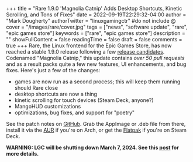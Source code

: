 +++
title = "Rare 1.9.0 'Magnolia Catnip' Adds Desktop Shortcuts, Kinetic Scrolling, and Tons of Fixes"
date = 2022-09-19T22:29:32-04:00
author = "Mark Dougherty"
authorTwitter = "linuxgamingctr" #do not include @
cover = "/images/rare/cover.jpg"
tags = ["news", "software update", "rare", "epic games store"]
keywords = ["rare", "epic games store"]
description = ""
showFullContent = false
readingTime = false
draft = false
comments = true
+++
Rare, the Linux frontend for the Epic Games Store, has now reached a stable 1.9.0 release following a few [release candidates](https://linuxgamingcentral.com/posts/rare-1.9.0-rc-released/). Codenamed "Magnolia Catnip," this update contains *over 50 pull requests* and as a result packs quite a few new features, UI enhancements, and bug fixes. Here's just a few of the changes:
- games are now run as a second process; this will keep them running should Rare close
- desktop shortcuts are now a thing
- kinetic scrolling for touch devices (Steam Deck, anyone?)
- MangoHUD customizations
- optimizations, bug fixes, and support for "poetry"

See the patch notes on [GitHub](https://github.com/Dummerle/Rare/releases/tag/1.9.0). Grab the AppImage or .deb file from there, install it via the [AUR](https://aur.archlinux.org/packages/rare) if you're on Arch, or get the [Flatpak](https://flathub.org/apps/details/io.github.dummerle.rare) if you're on Steam Deck.

**WARNING: LGC will be shutting down March 7, 2024. See this [post](https://linuxgamingcentral.com/posts/the-end-of-lgc/) for more details.**
